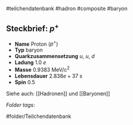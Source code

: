 #teilchendatenbank  #hadron  #composite  #baryon 
## Steckbrief: $p^+$


- **Name** Proton ($p^+$)
- **Typ** baryon
- **Quarkzusammensetzung** $u$, $u$, $d$
- **Ladung** 1.0 $e$
- **Masse** 0.9383 MeV/c$^2$
- **Lebensdauer** $2.838e+37$ s
- **Spin** 0.5



Siehe auch:  [[Hadronen]] und [[Baryonen]]




 *Folder tags:*

#folder/Teilchendatenbank